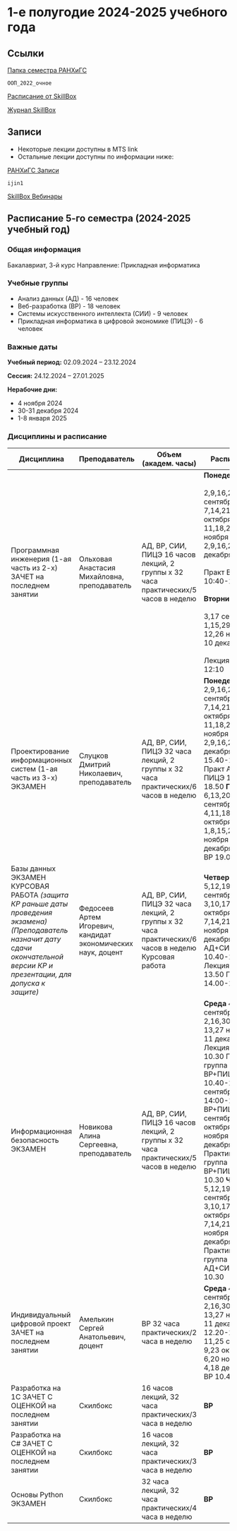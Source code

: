 # 1-е полугодие 2024-2025 учебного года

## Ссылки

[Папка семестра РАНХиГС](https://disk.yandex.ru/d/zW1RXQerUyBaOQ)

```
ООП_2022_очное
```

[Расписание от SkillBox](https://docs.google.com/spreadsheets/d/1Pq1bT9aFhh45yt5uhVx5ZlMCvJj0gVkT5YNjtXbqsKc/edit?gid=0#gid=0)

[Журнал SkillBox](https://docs.google.com/spreadsheets/d/10YXbE0RjwkiQzxTfkJKEKDYOJ4thT9ew26Eq2OjCAxE/edit?gid=268988522#gid=268988522)

## Записи

- Некоторые лекции доступны в MTS link
- Остальные лекции доступны по информации ниже:

[РАНХиГС Записи](https://disk.yandex.ru/d/rAff6i_gjnR_jQ)

```
ijin1
``` 

[SkillBox Вебинары](https://drive.google.com/drive/folders/1hry-dVOxxWPqMmbqkyeqiSG8JWpDUISz?usp=sharing)

## Расписание 5-го семестра (2024-2025 учебный год)

### Общая информация

Бакалавриат, 3-й курс Направление: Прикладная информатика

### Учебные группы

- Анализ данных (АД) - 16 человек
- Веб-разработка (ВР) - 18 человек
- Системы искусственного интеллекта (СИИ) - 9 человек
- Прикладная информатика в цифровой экономике (ПИЦЭ) - 6 человек

### Важные даты

**Учебный период:** 02.09.2024 – 23.12.2024

**Сессия:** 24.12.2024 – 27.01.2025

**Нерабочие дни:**

- 4 ноября 2024
- 30-31 декабря 2024
- 1-8 января 2025

### Дисциплины и расписание

| Дисциплина                                                                                                                                                                          | Преподаватель                                                | Объем (академ. часы)                                                                               | Расписание                                                                                                                                                                                                                                                                                                                                                              |
| ----------------------------------------------------------------------------------------------------------------------------------------------------------------------------------- | ------------------------------------------------------------ | -------------------------------------------------------------------------------------------------- | ----------------------------------------------------------------------------------------------------------------------------------------------------------------------------------------------------------------------------------------------------------------------------------------------------------------------------------------------------------------------- |
| Программная инженерия (1-ая часть из 2-х) ЗАЧЕТ на последнем занятии                                                                                                                | Ольховая Анастасия Михайловна, преподаватель                 | АД, ВР, СИИ, ПИЦЭ 16 часов лекций, 2 группы х 32 часа практических/5 часов в неделю                | **Понедельник**<br><br>2,9,16,23,30 сентября<br>7,14,21,28 октября<br>11,18,25 ноября<br>2,9,16,23 декабря <br><br>Практ ВР 10:40-12.10<br><br>**Вторник** <br><br>3,17 сентября<br>1,15,29 октября <br>12,26 ноября <br>10 декабря <br><br>Лекция 10:40-12:10                                                                                                          |
| Проектирование информационных систем (1-ая часть из 3-х) ЭКЗАМЕН                                                                                                                    | Слуцков Дмитрий Николаевич, преподаватель                    | АД, ВР, СИИ, ПИЦЭ 32 часа лекций, 2 группы х 32 часа практических/6 часов в неделю                 | **Понедельник** 2,9,16,23,30 сентября 7,14,21,28 октября 11,18,25 ноября 2,9,16,23 декабря Лекция 15.40-17.10 Практ АД, СИИ, ПИЦЭ 17.20-18.50 **Пятница** 6,13,20,27 сентября 4,11,18,25 октября 1,8,15,22,29 ноября 6,13,20 декабря Практ ВР 19.00-20.30                                                                                                               |
| Базы данных ЭКЗАМЕН КУРСОВАЯ РАБОТА *(защита КР раньше даты проведения экзамена)* *(Преподаватель назначит дату сдачи окончательной версии КР и презентации, для допуска к защите)* | Федосеев Артем Игоревич, кандидат экономических наук, доцент | АД, ВР, СИИ, ПИЦЭ 32 часа лекций, 2 группы х 32 часа практических/6 часов в неделю Курсовая работа | **Четверг** 5,12,19,26 сентября 3,10,17,24,31 октября 7,14,21,28 ноября 5,12,19 декабря Практ АД+СИИ+ПИЦЭ 10.40-12.10 Лекция 12.20-13.50 Практ ВР 14.00-15.30                                                                                                                                                                                                           |
| Информационная безопасность ЭКЗАМЕН                                                                                                                                                 | Новикова Алина Сергеевна, преподаватель                      | АД, ВР, СИИ, ПИЦЭ 16 часов лекций, 2 группы х 32 часа практических/5 часов в неделю                | **Среда** 4,18 сентября 2,16,30 октября 13,27 ноября 11 декабря Лекция 9.00-10.30 Практика группа ВР+ПИЦЭ 10.40-12.10 18 сентября 14:00-15:30 ВР+ПИЦЭ 11,25 сентября 9,23 октября 6,20 ноября 4,18 декабря Практика группа ВР+ПИЦЭ 9.00-10.30 **Четверг** 5,12,19,26 сентября 3,10,17,24,31 октября 7,14,21,28 ноября 5,12,19 декабря Практика группа АД+СИИ 9.00-10.30 |
| Индивидуальный цифровой проект ЗАЧЕТ на последнем занятии                                                                                                                           | Амелькин Сергей Анатольевич, доцент                          | ВР 32 часа практических/2 часа в неделю                                                            | **Среда** 4,18 сентября 2,16,30 октября 13,27 ноября 11 декабря ВР 12.20-13.50 11,25 сентября 9,23 октября 6,20 ноября 4,18 декабря ВР 10.40-12.10                                                                                                                                                                                                                      |
| Разработка на 1С ЗАЧЕТ С ОЦЕНКОЙ на последнем занятии                                                                                                                               | Скилбокс                                                     | 16 часов лекций, 32 часа практических/3 часа в неделю                                              | **ВР**                                                                                                                                                                                                                                                                                                                                                                  |
| Разработка на C# ЗАЧЕТ С ОЦЕНКОЙ на последнем занятии                                                                                                                               | Скилбокс                                                     | 16 часов лекций, 32 часа практических/3 часа в неделю                                              | **ВР**                                                                                                                                                                                                                                                                                                                                                                  |
| Основы Python ЭКЗАМЕН                                                                                                                                                               | Скилбокс                                                     | 32 часа лекций, 32 часа практических/4 часа в неделю                                               | **ВР**                                                                                                                                                                                                                                                                                                                                                                  |